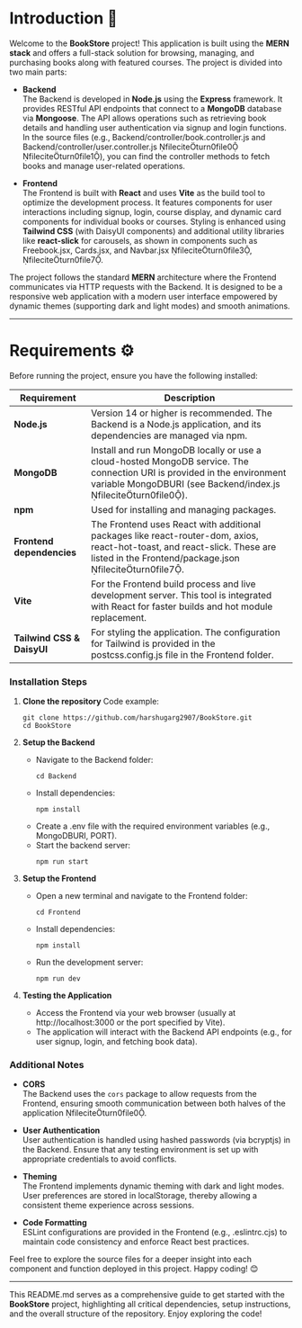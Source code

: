 # **Introduction** 🚀

Welcome to the **BookStore** project! This application is built using the **MERN stack** and offers a full-stack solution for browsing, managing, and purchasing books along with featured courses. The project is divided into two main parts:

- **Backend**  
  The Backend is developed in **Node.js** using the **Express** framework. It provides RESTful API endpoints that connect to a **MongoDB** database via **Mongoose**. The API allows operations such as retrieving book details and handling user authentication via signup and login functions. In the source files (e.g., Backend/controller/book.controller.js and Backend/controller/user.controller.js fileciteturn0file0 fileciteturn0file1), you can find the controller methods to fetch books and manage user-related operations.

- **Frontend**  
  The Frontend is built with **React** and uses **Vite** as the build tool to optimize the development process. It features components for user interactions including signup, login, course display, and dynamic card components for individual books or courses. Styling is enhanced using **Tailwind CSS** (with DaisyUI components) and additional utility libraries like **react-slick** for carousels, as shown in components such as Freebook.jsx, Cards.jsx, and Navbar.jsx fileciteturn0file3, fileciteturn0file7.

The project follows the standard **MERN** architecture where the Frontend communicates via HTTP requests with the Backend. It is designed to be a responsive web application with a modern user interface empowered by dynamic themes (supporting dark and light modes) and smooth animations.

--------------------------------------------------

# **Requirements** ⚙️

Before running the project, ensure you have the following installed:

| **Requirement**         | **Description**                                                                                                                                                                               |
|-------------------------|-----------------------------------------------------------------------------------------------------------------------------------------------------------------------------------------------|
| **Node.js**             | Version 14 or higher is recommended. The Backend is a Node.js application, and its dependencies are managed via npm.                                                                           |
| **MongoDB**             | Install and run MongoDB locally or use a cloud-hosted MongoDB service. The connection URI is provided in the environment variable MongoDBURI (see Backend/index.js fileciteturn0file0).  |
| **npm**                 | Used for installing and managing packages.                                                                                                                                                  |
| **Frontend dependencies** | The Frontend uses React with additional packages like react-router-dom, axios, react-hot-toast, and react-slick. These are listed in the Frontend/package.json fileciteturn0file7.    |
| **Vite**                | For the Frontend build process and live development server. This tool is integrated with React for faster builds and hot module replacement.                                                   |
| **Tailwind CSS & DaisyUI** | For styling the application. The configuration for Tailwind is provided in the postcss.config.js file in the Frontend folder.                                                                  |

### Installation Steps

1. **Clone the repository**
   Code example:
   ```
   git clone https://github.com/harshugarg2907/BookStore.git
   cd BookStore
   ```

2. **Setup the Backend**
   - Navigate to the Backend folder:
     ```
     cd Backend
     ```
   - Install dependencies:
     ```
     npm install
     ```
   - Create a .env file with the required environment variables (e.g., MongoDBURI, PORT).
   - Start the backend server:
     ```
     npm run start
     ```

3. **Setup the Frontend**
   - Open a new terminal and navigate to the Frontend folder:
     ```
     cd Frontend
     ```
   - Install dependencies:
     ```
     npm install
     ```
   - Run the development server:
     ```
     npm run dev
     ```

4. **Testing the Application**
   - Access the Frontend via your web browser (usually at http://localhost:3000 or the port specified by Vite).
   - The application will interact with the Backend API endpoints (e.g., for user signup, login, and fetching book data).

### Additional Notes

- **CORS**  
  The Backend uses the `cors` package to allow requests from the Frontend, ensuring smooth communication between both halves of the application fileciteturn0file0.

- **User Authentication**  
  User authentication is handled using hashed passwords (via bcryptjs) in the Backend. Ensure that any testing environment is set up with appropriate credentials to avoid conflicts.

- **Theming**  
  The Frontend implements dynamic theming with dark and light modes. User preferences are stored in localStorage, thereby allowing a consistent theme experience across sessions.

- **Code Formatting**  
  ESLint configurations are provided in the Frontend (e.g., .eslintrc.cjs) to maintain code consistency and enforce React best practices.

Feel free to explore the source files for a deeper insight into each component and function deployed in this project. Happy coding! 😊

--------------------------------------------------

This README.md serves as a comprehensive guide to get started with the **BookStore** project, highlighting all critical dependencies, setup instructions, and the overall structure of the repository. Enjoy exploring the code!
